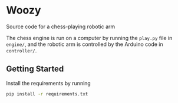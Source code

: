 # Woozy
Source code for a chess-playing robotic arm

The chess engine is run on a computer by running the `play.py` file in `engine/`,
and the robotic arm is controlled by the Arduino code in `controller/`.

## Getting Started
Install the requirements by running

```bash
pip install -r requirements.txt
```